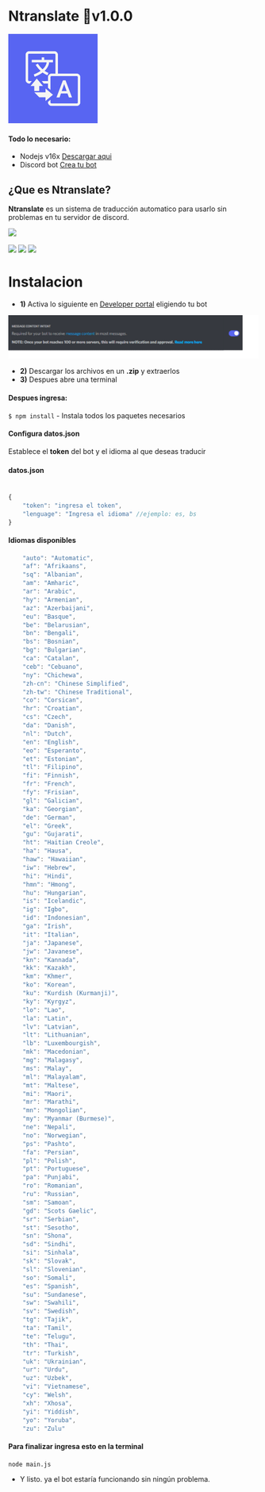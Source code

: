 # Ntranslate 🔵v1.0.0   
![](https://raw.githubusercontent.com/oficialneutral/ntranslate/main/images/icon.png)

#### Todo lo necesario:
- Nodejs v16x [Descargar aqui](https://nodejs.org/dist/v16.17.1/node-v16.17.1-x64.msi)
- Discord bot [Crea tu bot](https://discord.com/developers/applications)

## ¿Que es Ntranslate?
**Ntranslate** es un sistema de traducción automatico
para usarlo sin problemas en tu servidor de discord.

![](https://img.shields.io/twitter/follow/oficialneutral?style=social)

![](https://img.shields.io/github/directory-file-count/oficialneutral/ntranslate) ![](https://img.shields.io/github/languages/code-size/oficialneutral/ntranslate) 
![](https://img.shields.io/github/downloads/oficialneutral/ntranslate/total)

# Instalacion

- **1)** Activa lo siguiente en [Developer portal](https://discord.com/developers/applications) eligiendo tu bot

![](https://raw.githubusercontent.com/oficialneutral/ntranslate/main/images/message-content.png)

- **2)** Descargar los archivos en un **.zip** y extraerlos
- **3)** Despues abre una terminal
                

#### Despues ingresa:

`$ npm install` - Instala todos los paquetes necesarios 

#### Configura datos.json
Establece el **token** del bot y el idioma al que deseas traducir

#### datos.json　

```javascript

{
 	"token": "ingresa el token",
 	"lenguage": "Ingresa el idioma" //ejemplo: es, bs
}
```

#### Idiomas disponibles
```javascript
    "auto": "Automatic",
    "af": "Afrikaans",
    "sq": "Albanian",
    "am": "Amharic",
    "ar": "Arabic",
    "hy": "Armenian",
    "az": "Azerbaijani",
    "eu": "Basque",
    "be": "Belarusian",
    "bn": "Bengali",
    "bs": "Bosnian",
    "bg": "Bulgarian",
    "ca": "Catalan",
    "ceb": "Cebuano",
    "ny": "Chichewa",
    "zh-cn": "Chinese Simplified",
    "zh-tw": "Chinese Traditional",
    "co": "Corsican",
    "hr": "Croatian",
    "cs": "Czech",
    "da": "Danish",
    "nl": "Dutch",
    "en": "English",
    "eo": "Esperanto",
    "et": "Estonian",
    "tl": "Filipino",
    "fi": "Finnish",
    "fr": "French",
    "fy": "Frisian",
    "gl": "Galician",
    "ka": "Georgian",
    "de": "German",
    "el": "Greek",
    "gu": "Gujarati",
    "ht": "Haitian Creole",
    "ha": "Hausa",
    "haw": "Hawaiian",
    "iw": "Hebrew",
    "hi": "Hindi",
    "hmn": "Hmong",
    "hu": "Hungarian",
    "is": "Icelandic",
    "ig": "Igbo",
    "id": "Indonesian",
    "ga": "Irish",
    "it": "Italian",
    "ja": "Japanese",
    "jw": "Javanese",
    "kn": "Kannada",
    "kk": "Kazakh",
    "km": "Khmer",
    "ko": "Korean",
    "ku": "Kurdish (Kurmanji)",
    "ky": "Kyrgyz",
    "lo": "Lao",
    "la": "Latin",
    "lv": "Latvian",
    "lt": "Lithuanian",
    "lb": "Luxembourgish",
    "mk": "Macedonian",
    "mg": "Malagasy",
    "ms": "Malay",
    "ml": "Malayalam",
    "mt": "Maltese",
    "mi": "Maori",
    "mr": "Marathi",
    "mn": "Mongolian",
    "my": "Myanmar (Burmese)",
    "ne": "Nepali",
    "no": "Norwegian",
    "ps": "Pashto",
    "fa": "Persian",
    "pl": "Polish",
    "pt": "Portuguese",
    "pa": "Punjabi",
    "ro": "Romanian",
    "ru": "Russian",
    "sm": "Samoan",
    "gd": "Scots Gaelic",
    "sr": "Serbian",
    "st": "Sesotho",
    "sn": "Shona",
    "sd": "Sindhi",
    "si": "Sinhala",
    "sk": "Slovak",
    "sl": "Slovenian",
    "so": "Somali",
    "es": "Spanish",
    "su": "Sundanese",
    "sw": "Swahili",
    "sv": "Swedish",
    "tg": "Tajik",
    "ta": "Tamil",
    "te": "Telugu",
    "th": "Thai",
    "tr": "Turkish",
    "uk": "Ukrainian",
    "ur": "Urdu",
    "uz": "Uzbek",
    "vi": "Vietnamese",
    "cy": "Welsh",
    "xh": "Xhosa",
    "yi": "Yiddish",
    "yo": "Yoruba",
    "zu": "Zulu"
```

#### Para finalizar ingresa esto en la terminal
```
node main.js
```
- Y listo. ya el bot estaría funcionando sin ningún problema.
